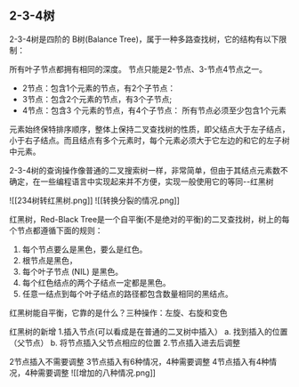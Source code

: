 ## 2-3-4树
2-3-4树是四阶的 B树(Balance Tree)，属于一种多路查找树，它的结构有以下限制：

所有叶子节点都拥有相同的深度。
节点只能是2-节点、3-节点4节点之一。
- ﻿2节点：包含1个元素的节点，有2个子节点：
- ﻿3节点：包含2个元素的节点，有3个子节点;
- ﻿4节点：包含3 个元素的节点，有4个子节点：
所有节点必须至少包含1个元素

元素始终保特排序顺序，整体上保持二叉查找树的性质，即父结点大于左子结点，小于右子结点。而且结点有多个元素时，每个元素必须大于它左边的和它的左子树中元素。

2-3-4树的查询操作像普通的二叉搜索树一样，非常简单，但由于其结点元素数不确定，在一些编程语言中实现起来并不方便，实现一般使用它的等同--红黑树

![[234树转红黑树.png]]
![[转换分裂的情况.png]]

红黑树，Red-Black Tree是一个自平衡(不是绝对的平衡)的二叉查找树，树上的每个节点都遵循下面的规则：
1. ﻿﻿每个节点要么是黑色，要么是红色。
2. ﻿﻿根节点是黑色，
3. ﻿﻿﻿每个叶子节点 (NIL) 是黑色。
4. ﻿﻿﻿每个红色结点的两个子结点一定都是黑色。
5. ﻿﻿﻿任意一结点到每个叶子结点的路径都包含数量相同的黑结点。

红黑树能自平衡，它靠的是什么？三种操作：左旋、右旋和变色

红黑树的新增
1.插入节点(可以看成是在普通的二叉树中插入）
 a. ﻿﻿找到插入的位置（父节点）
 b. ﻿﻿将节点插入父节点相应的位置
2.节点插入进去后调整

2节点插入不需要调整
3节点插入有6种情况，4种需要调整
4节点插入有4种情况，4种需要调整
![[增加的八种情况.png]]
